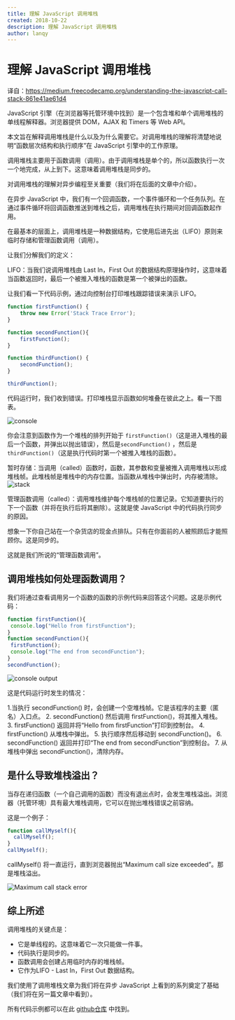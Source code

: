 ```yaml
---
title: 理解 JavaScript 调用堆栈
created: 2018-10-22
description: 理解 JavaScript 调用堆栈
author: lanqy
---
```

# 理解 JavaScript 调用堆栈

译自：https://medium.freecodecamp.org/understanding-the-javascript-call-stack-861e41ae61d4

JavaScript 引擎（在浏览器等托管环境中找到）是一个包含堆和单个调用堆栈的单线程解释器。浏览器提供 DOM，AJAX 和 Timers 等 Web API。

本文旨在解释调用堆栈是什么以及为什么需要它。对调用堆栈的理解将清楚地说明“函数层次结构和执行顺序”在 JavaScript 引擎中的工作原理。

调用堆栈主要用于函数调用（调用）。由于调用堆栈是单个的，所以函数执行一次一个地完成，从上到下。这意味着调用堆栈是同步的。

对调用堆栈的理解对异步编程至关重要（我们将在后面的文章中介绍）。

在异步 JavaScript 中，我们有一个回调函数，一个事件循环和一个任务队列。在通过事件循环将回调函数推送到堆栈之后，调用堆栈在执行期间对回调函数起作用。

在最基本的层面上，调用堆栈是一种数据结构，它使用后进先出（LIFO）原则来临时存储和管理函数调用（调用）。

让我们分解我们的定义：

LIFO：当我们说调用堆栈由 Last In，First Out 的数据结构原理操作时，这意味着当函数返回时，最后一个被推入堆栈的函数是第一个被弹出的函数。

让我们看一下代码示例，通过向控制台打印堆栈跟踪错误来演示 LIFO。

```javascript
function firstFunction() {
    throw new Error('Stack Trace Error');
}

function secondFunction(){
    firstFunction();
}

function thirdFunction() {
    secondFunction();
}

thirdFunction();
```

代码运行时，我们收到错误。打印堆栈显示函数如何堆叠在彼此之上。看一下图表。

![console](/images/1_LIuELJ2RTtwWExRWGdu_Hw.png)

你会注意到函数作为一个堆栈的排列开始于 `firstFunction()`（这是进入堆栈的最后一个函数，并弹出以抛出错误），然后是`secondFunction()` ，然后是 `thirdFunction()`（这是执行代码时第一个被推入堆栈的函数）。

暂时存储：当调用（called）函数时，函数，其参数和变量被推入调用堆栈以形成堆栈帧。此堆栈帧是堆栈中的内存位置。当函数从堆栈中弹出时，内存被清除。
![stack](/images/1_PPkrowy4n_Pyehb_NdhLrg.png)

管理函数调用（called）：调用堆栈维护每个堆栈帧的位置记录。它知道要执行的下一个函数（并将在执行后将其删除）。这就是使 JavaScript 中的代码执行同步的原因。

想象一下你自己站在一个杂货店的现金点排队。只有在你面前的人被照顾后才能照顾你。这是同步的。

这就是我们所说的“管理函数调用”。

## 调用堆栈如何处理函数调用？

我们将通过查看调用另一个函数的函数的示例代码来回答这个问题。这是示例代码：

```javascript
function firstFunction(){
 console.log("Hello from firstFunction");
}
function secondFunction(){
 firstFunction();
 console.log("The end from secondFunction");
}
secondFunction();
```

![console output](/images/1_9iSkoJoXM0Ok8iQ5mOHl5Q.png)

这是代码运行时发生的情况：

1.当执行 secondFunction() 时，会创建一个空堆栈帧。它是该程序的主要（匿名）入口点。
2. secondFunction() 然后调用 firstFunction()，将其推入堆栈。
3. firstFunction() 返回并将“Hello from firstFunction”打印到控制台。
4. firstFunction() 从堆栈中弹出。
5. 执行顺序然后移动到 secondFunction()。
6. secondFunction() 返回并打印“The end from secondFunction”到控制台。
7. 从堆栈中弹出 secondFunction()，清除内存。

## 是什么导致堆栈溢出？

当存在递归函数（一个自己调用的函数）而没有退出点时，会发生堆栈溢出。浏览器（托管环境）具有最大堆栈调用，它可以在抛出堆栈错误之前容纳。

这是一个例子：

```javascript
function callMyself(){
  callMyself();
}
callMyself();
```

callMyself() 将一直运行，直到浏览器抛出“Maximum call size exceeded”。那是堆栈溢出。

![Maximum call stack error](/images/1_JFRlgLp2uvbdVrh7WdmMrQ.png)

## 综上所述

调用堆栈的关键点是：

- 它是单线程的。这意味着它一次只能做一件事。
- 代码执行是同步的。
- 函数调用会创建占用临时内存的堆栈帧。
- 它作为LIFO - Last In，First Out 数据结构。

我们使用了调用堆栈文章为我们将在异步 JavaScript 上看到的系列奠定了基础（我们将在另一篇文章中看到）。

所有代码示例都可以在此 [github仓库](https://github.com/charlesfreeborn/JS-CallStack-CodeSamples/blob/master/codesamples.md) 中找到。 